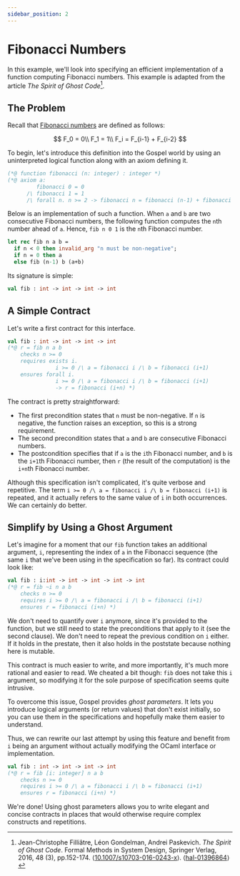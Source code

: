 ```yaml
---
sidebar_position: 2
---
```


# Fibonacci Numbers

In this example, we'll look into specifying an efficient implementation of a
function computing Fibonacci numbers. This example is adapted from the article
_The Spirit of Ghost Code_[^1].

[^1]: Jean-Christophe Filliâtre, Léon Gondelman, Andrei Paskevich. _The Spirit
    of Ghost Code_. Formal Methods in System Design, Springer Verlag, 2016, 48
    (3), pp.152-174.
    ⟨[10.1007/s10703-016-0243-x](https://dx.doi.org/10.1007/s10703-016-0243-x)⟩.
    ⟨[hal-01396864](https://hal.archives-ouvertes.fr/hal-01396864v1)⟩

## The Problem

Recall that [Fibonacci numbers](https://en.wikipedia.org/wiki/Fibonacci_number)
are defined as follows:

$$
F_0 = 0\\
F_1 = 1\\
F_i = F_{i-1} + F_{i-2}
$$

To begin, let's introduce this definition into the Gospel world by using an
uninterpreted logical function along with an axiom defining it.

```ocaml
(*@ function fibonacci (n: integer) : integer *)
(*@ axiom a:
         fibonacci 0 = 0
      /\ fibonacci 1 = 1
      /\ forall n. n >= 2 -> fibonacci n = fibonacci (n-1) + fibonacci (n-2) *) 
```

Below is an implementation of such a function. When `a` and `b` are two
consecutive Fibonacci numbers, the following function computes the `n`th number
ahead of `a`. Hence, `fib n 0 1` is the `n`th Fibonacci number.

```ocaml implementationSyntax
let rec fib n a b =
  if n < 0 then invalid_arg "n must be non-negative";
  if n = 0 then a
  else fib (n-1) b (a+b)
```

Its signature is simple:

```ocaml
val fib : int -> int -> int -> int
```

## A Simple Contract

Let's write a first contract for this interface.

```ocaml
val fib : int -> int -> int -> int
(*@ r = fib n a b
    checks n >= 0
    requires exists i.
               i >= 0 /\ a = fibonacci i /\ b = fibonacci (i+1)
    ensures forall i.
               i >= 0 /\ a = fibonacci i /\ b = fibonacci (i+1)
               -> r = fibonacci (i+n) *)
```

The contract is pretty straightforward:
  - The first precondition states that `n` must be non-negative. If `n`
    is negative, the function raises an exception, so this is a strong
    requirement.
  - The second precondition states that `a` and `b` are consecutive Fibonacci numbers.
  - The postcondition specifies that if `a` is the `i`th Fibonacci number, and
    `b` is the `i+1`th Fibonacci number, then `r` (the result of the
    computation) is the `i+n`th Fibonacci number.
    
Although this specification isn't complicated, it's
quite verbose and repetitive. The term `i >= 0 /\ a = fibonacci i /\ b =
fibonacci (i+1)` is repeated, and it actually refers to the same value of `i`
in both occurrences. We can certainly do better.

## Simplify by Using a Ghost Argument

Let's imagine for a moment that our `fib` function takes an additional
argument, `i`, representing the index of `a` in the Fibonacci sequence (the same
`i` that we've been using in the specification so far). Its contract could look
like:

```ocaml
val fib : i:int -> int -> int -> int -> int
(*@ r = fib ~i n a b
    checks n >= 0
    requires i >= 0 /\ a = fibonacci i /\ b = fibonacci (i+1)
    ensures r = fibonacci (i+n) *)
```

We don't need to quantify over `i` anymore, since it's provided to the
function, but we still need to state the preconditions that apply to it (see the
second clause). We don't need to repeat the previous condition on `i` either. 
If it holds in the prestate, then it also holds in the poststate because nothing
here is mutable.

This contract is much easier to write, and more importantly, it's much more rational
and easier to read. We cheated a bit though: `fib` does not take this `i`
argument, so modifying it for the sole purpose of specification seems quite
intrusive.

To overcome this issue, Gospel provides *ghost parameters*. It lets you
introduce logical arguments (or return values) that don't exist initially, so
you can use them in the specifications and hopefully make them easier to
understand. 

Thus, we can rewrite our last attempt by using this feature and benefit from
`i` being an argument without actually modifying the OCaml interface or
implementation.

```ocaml
val fib : int -> int -> int -> int
(*@ r = fib [i: integer] n a b
    checks n >= 0
    requires i >= 0 /\ a = fibonacci i /\ b = fibonacci (i+1)
    ensures r = fibonacci (i+n) *)
```

We're done! Using ghost parameters allows you to write elegant and concise
contracts in places that would otherwise require complex constructs and
repetitions.
